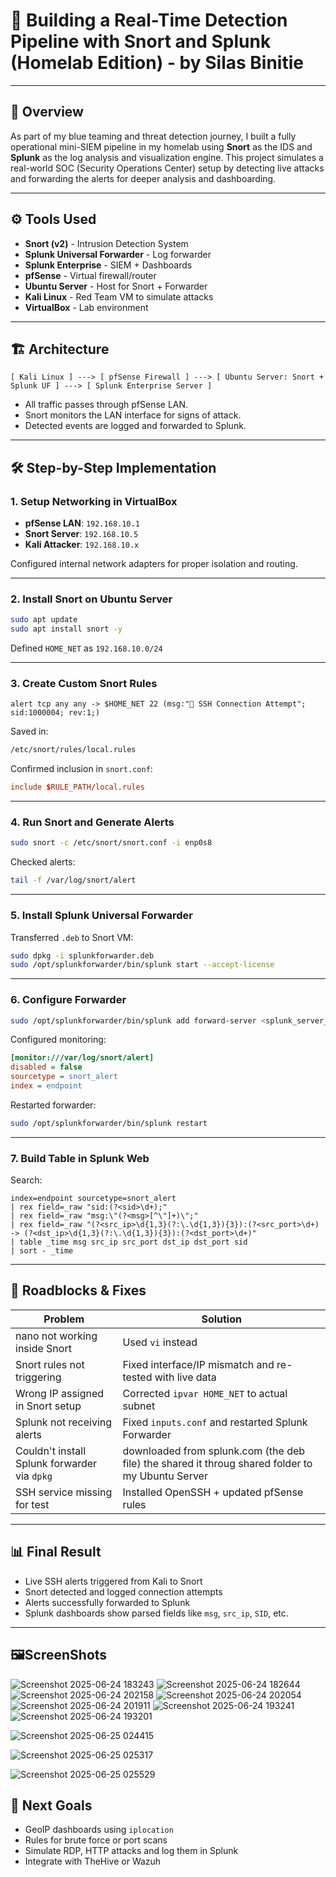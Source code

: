 # 🔐 Building a Real-Time Detection Pipeline with Snort and Splunk (Homelab Edition) - by Silas Binitie

---

## 🧹 Overview

As part of my blue teaming and threat detection journey, I built a fully operational mini-SIEM pipeline in my homelab using **Snort** as the IDS and **Splunk** as the log analysis and visualization engine. This project simulates a real-world SOC (Security Operations Center) setup by detecting live attacks and forwarding the alerts for deeper analysis and dashboarding.

---

## ⚙️ Tools Used

* **Snort (v2)** - Intrusion Detection System
* **Splunk Universal Forwarder** - Log forwarder
* **Splunk Enterprise** - SIEM + Dashboards
* **pfSense** - Virtual firewall/router
* **Ubuntu Server** - Host for Snort + Forwarder
* **Kali Linux** - Red Team VM to simulate attacks
* **VirtualBox** - Lab environment

---

## 🏗️ Architecture

```
[ Kali Linux ] ---> [ pfSense Firewall ] ---> [ Ubuntu Server: Snort + Splunk UF ] ---> [ Splunk Enterprise Server ]
```

* All traffic passes through pfSense LAN.
* Snort monitors the LAN interface for signs of attack.
* Detected events are logged and forwarded to Splunk.

---

## 🛠️ Step-by-Step Implementation

### 1. Setup Networking in VirtualBox

* **pfSense LAN**: `192.168.10.1`
* **Snort Server**: `192.168.10.5`
* **Kali Attacker**: `192.168.10.x`

Configured internal network adapters for proper isolation and routing.

---

### 2. Install Snort on Ubuntu Server

```bash
sudo apt update
sudo apt install snort -y
```

Defined `HOME_NET` as `192.168.10.0/24`

---

### 3. Create Custom Snort Rules

```snort
alert tcp any any -> $HOME_NET 22 (msg:"🚨 SSH Connection Attempt"; sid:1000004; rev:1;)
```

Saved in:

```bash
/etc/snort/rules/local.rules
```

Confirmed inclusion in `snort.conf`:

```conf
include $RULE_PATH/local.rules
```

---

### 4. Run Snort and Generate Alerts

```bash
sudo snort -c /etc/snort/snort.conf -i enp0s8
```

Checked alerts:

```bash
tail -f /var/log/snort/alert
```

---

### 5. Install Splunk Universal Forwarder

Transferred `.deb` to Snort VM:

```bash
sudo dpkg -i splunkforwarder.deb
sudo /opt/splunkforwarder/bin/splunk start --accept-license
```

---

### 6. Configure Forwarder

```bash
sudo /opt/splunkforwarder/bin/splunk add forward-server <splunk_server_ip>:9997
```

Configured monitoring:

```ini
[monitor:///var/log/snort/alert]
disabled = false
sourcetype = snort_alert
index = endpoint
```

Restarted forwarder:

```bash
sudo /opt/splunkforwarder/bin/splunk restart
```

---

### 7. Build Table in Splunk Web

Search:

```spl
index=endpoint sourcetype=snort_alert
| rex field=_raw "sid:(?<sid>\d+);"
| rex field=_raw "msg:\"(?<msg>[^\"]+)\";"
| rex field=_raw "(?<src_ip>\d{1,3}(?:\.\d{1,3}){3}):(?<src_port>\d+) -> (?<dst_ip>\d{1,3}(?:\.\d{1,3}){3}):(?<dst_port>\d+)"
| table _time msg src_ip src_port dst_ip dst_port sid
| sort - _time
```

---

## 🚧 Roadblocks & Fixes

| Problem                          | Solution                                                 |
| -------------------------------- | -------------------------------------------------------- |
| nano not working inside Snort    | Used `vi` instead                                        |
| Snort rules not triggering       | Fixed interface/IP mismatch and re-tested with live data |
| Wrong IP assigned in Snort setup | Corrected `ipvar HOME_NET` to actual subnet              |
| Splunk not receiving alerts      | Fixed `inputs.conf` and restarted Splunk Forwarder       |
| Couldn't install Splunk forwarder via `dpkg` | downloaded  from  splunk.com (the deb file) the shared it throug shared folder to my Ubuntu Server               |
| SSH service missing for test     | Installed OpenSSH + updated pfSense rules                |

---

## 📊 Final Result

* Live SSH alerts triggered from Kali to Snort
* Snort detected and logged connection attempts
* Alerts successfully forwarded to Splunk
* Splunk dashboards show parsed fields like `msg`, `src_ip`, `SID`, etc.


---

## 🖼️ScreenShots

![Screenshot 2025-06-24 183243](https://github.com/user-attachments/assets/8d9b556a-7e73-4e78-a79f-5594f3f0bf49)
![Screenshot 2025-06-24 182644](https://github.com/user-attachments/assets/5dd9f730-36f8-457c-b562-f9d3e3affc59)
![Screenshot 2025-06-24 202158](https://github.com/user-attachments/assets/2d3dae67-3d58-4691-9d1a-205afd70eb3a)
![Screenshot 2025-06-24 202054](https://github.com/user-attachments/assets/d3250127-ee75-4868-9f02-15c25fc3afdf)
![Screenshot 2025-06-24 201911](https://github.com/user-attachments/assets/2e592252-1db9-437f-9e05-4a51ce3ba7d2)
![Screenshot 2025-06-24 193241](https://github.com/user-attachments/assets/dc3bf5ad-a0ba-4cc2-9634-8a33c7fde90c)
![Screenshot 2025-06-24 193201](https://github.com/user-attachments/assets/2408b0af-6949-4647-b163-52e08d0b40ab)

![Screenshot 2025-06-25 024415](https://github.com/user-attachments/assets/4a5b32ce-60a7-40ba-8cff-fbbbf13ed72c)

![Screenshot 2025-06-25 025317](https://github.com/user-attachments/assets/95b1263d-d07c-4a74-80a8-8a945622f005)

![Screenshot 2025-06-25 025529](https://github.com/user-attachments/assets/93f94167-e45d-4705-92d9-0f84b0424495)




## 🎯 Next Goals

* GeoIP dashboards using `iplocation`
* Rules for brute force or port scans
* Simulate RDP, HTTP attacks and log them in Splunk
* Integrate with TheHive or Wazuh


